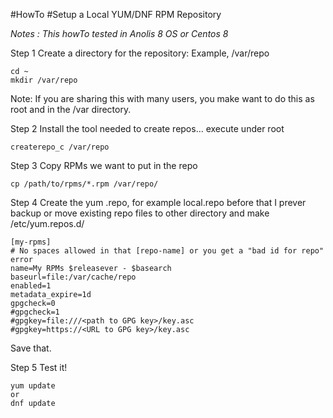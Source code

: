 #HowTo 
#Setup a Local YUM/DNF RPM Repository

_Notes :
This howTo tested in Anolis 8 OS or Centos 8_

Step 1
Create a directory for the repository: Example, /var/repo
```
cd ~
mkdir /var/repo
```
Note: If you are sharing this with many users, you make want to do this as root and in the /var directory.

Step 2
Install the tool needed to create repos... execute under root
```
createrepo_c /var/repo
```

Step 3
Copy RPMs we want to put in the repo
```
cp /path/to/rpms/*.rpm /var/repo/
```

Step 4
Create the yum .repo, for example local.repo
before that I prever backup or move existing repo files to other directory and make /etc/yum.repos.d/

```
[my-rpms]
# No spaces allowed in that [repo-name] or you get a "bad id for repo" error
name=My RPMs $releasever - $basearch
baseurl=file:/var/cache/repo
enabled=1
metadata_expire=1d
gpgcheck=0
#gpgcheck=1
#gpgkey=file:///<path to GPG key>/key.asc
#gpgkey=https://<URL to GPG key>/key.asc
```
Save that.

Step 5
Test it!
```
yum update
or 
dnf update
```
